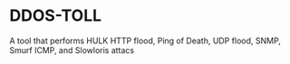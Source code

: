 # DDOS-TOLL
A tool that performs HULK HTTP flood, Ping of Death, UDP flood, SNMP, Smurf ICMP, and Slowloris attacs
